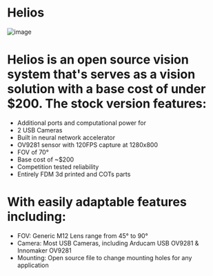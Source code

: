 # Helios
![image](https://github.com/danielw0988/RoboLancers-Hardware/assets/121208950/4986f92d-5b55-4de6-8f01-2310c4bc7197)


# Helios is an open source vision system that's serves as a vision solution with a base cost of under $200.  The stock version features: 

 - Additional ports and computational power for
 - 2 USB Cameras
 - Built in neural network accelerator
 - OV9281 sensor with 120FPS capture at 1280x800
 - FOV of 70°
 - Base cost of ~$200
 - Competition tested reliability 
 - Entirely FDM 3d printed and COTs parts

# With easily adaptable features including:

 - FOV: Generic M12 Lens range from 45° to 90°
 - Camera: Most USB Cameras, including Arducam USB OV9281 & Innomaker OV9281
 - Mounting: Open source file to change mounting holes for any application 
